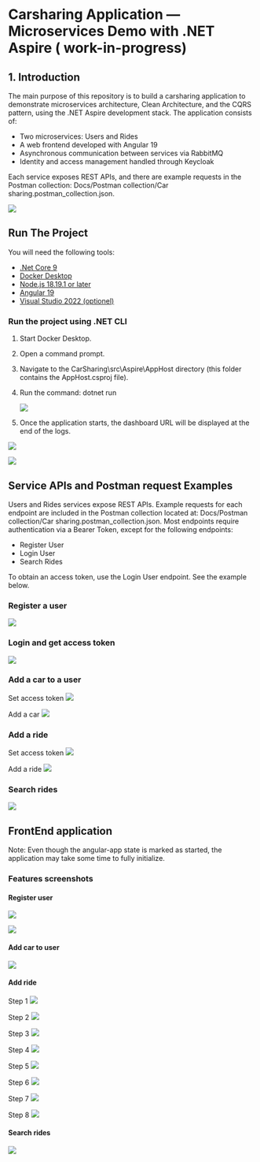 # Carsharing Application — Microservices Demo with .NET Aspire ( work-in-progress)

## 1. Introduction

The main purpose of this repository is to build a carsharing application to demonstrate microservices architecture, Clean Architecture, and the CQRS pattern, using the .NET Aspire development stack.
The application consists of:
- Two microservices: Users and Rides
- A web frontend developed with Angular 19
- Asynchronous communication between services via RabbitMQ
- Identity and access management handled through Keycloak

Each service exposes REST APIs, and there are example requests in the Postman collection: Docs/Postman collection/Car sharing.postman_collection.json.

![](Docs/Images/resources_graph.png)

## Run The Project
You will need the following tools:

* [.Net Core 9](https://dotnet.microsoft.com/en-us/download/dotnet/9.0)
* [Docker Desktop](https://www.docker.com/products/docker-desktop)
* [Node.js 18.19.1 or later](https://nodejs.org/en/download)
* [Angular 19](https://angular.dev/installation)
* [Visual Studio 2022 (optionel)](https://visualstudio.microsoft.com/downloads/)

### Run the project using .NET CLI

1. Start Docker Desktop.
3. Open a command prompt.
4. Navigate to the CarSharing\src\Aspire\AppHost directory (this folder contains the AppHost.csproj file).
5. Run the command: dotnet run
   
   ![](Docs/Images/run_dotnet_command.png)
   
7. Once the application starts, the dashboard URL will be displayed at the end of the logs.

![](Docs/Images/dashboard_url.png)

![](Docs/Images/resources_table.png)

## Service APIs and Postman request Examples

Users and Rides services expose REST APIs. Example requests for each endpoint are included in the Postman collection located at: Docs/Postman collection/Car sharing.postman_collection.json.
Most endpoints require authentication via a Bearer Token, except for the following endpoints:
- Register User
- Login User
- Search Rides

To obtain an access token, use the Login User endpoint. See the example below.

### Register a user

![](Docs/Images/register_user_api.png)

### Login and get access token

![](Docs/Images/get_access_token.png)

### Add a car to a user

Set access token
![](Docs/Images/set_bearer_token.png)

Add a car
![](Docs/Images/add_car_to_user.png)

### Add a ride

Set access token
![](Docs/Images/set_bearer_token.png)

Add a ride
![](Docs/Images/add_a_ride.png)

### Search rides

![](Docs/Images/search_for_rides.png)

## FrontEnd application

Note: Even though the angular-app state is marked as started, the application may take some time to fully initialize.

### Features screenshots

#### Register user

![](Docs/Images/register_user_step_1.png)

![](Docs/Images/register_user_step_2.png)

#### Add car to user

![](Docs/Images/add_a_car_to_user.png)

#### Add ride

Step 1
![](Docs/Images/publish_a_ride_step_1.png)

Step 2
![](Docs/Images/publish_a_ride_step_2.png)

Step 3
![](Docs/Images/publish_a_ride_step_3.png)

Step 4
![](Docs/Images/publish_a_ride_step_4.png)

Step 5
![](Docs/Images/publish_a_ride_step_5.png)

Step 6
![](Docs/Images/publish_a_ride_step_6.png)

Step 7
![](Docs/Images/publish_a_ride_step_7.png)

Step 8
![](Docs/Images/publish_a_ride_step_8.png)

#### Search rides

![](Docs/Images/search_a_ride.png)

